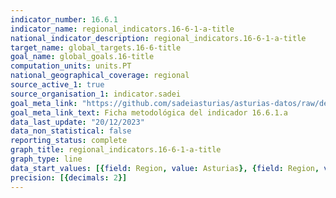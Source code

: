 ```yaml
---
indicator_number: 16.6.1
indicator_name: regional_indicators.16-6-1-a-title
national_indicator_description: regional_indicators.16-6-1-a-title
target_name: global_targets.16-6-title
goal_name: global_goals.16-title
computation_units: units.PT
national_geographical_coverage: regional
source_active_1: true
source_organisation_1: indicator.sadei
goal_meta_link: "https://github.com/sadeiasturias/asturias-datos/raw/develop/descargas/metodologia/16.6.1.a.pdf"
goal_meta_link_text: Ficha metodológica del indicador 16.6.1.a
data_last_update: "20/12/2023"
data_non_statistical: false
reporting_status: complete
graph_title: regional_indicators.16-6-1-a-title
graph_type: line
data_start_values: [{field: Region, value: Asturias}, {field: Region, value: España}]
precision: [{decimals: 2}]
---
```

